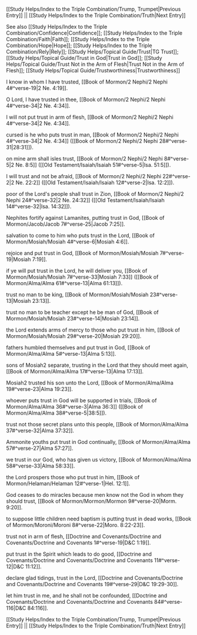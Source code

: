 [[Study Helps/Index to the Triple Combination/Trump, Trumpet|Previous Entry]]  ||  [[Study Helps/Index to the Triple Combination/Truth|Next Entry]]

 See also [[Study Helps/Index to the Triple Combination/Confidence|Confidence]]; [[Study Helps/Index to the Triple Combination/Faith|Faith]]; [[Study Helps/Index to the Triple Combination/Hope|Hope]]; [[Study Helps/Index to the Triple Combination/Rely|Rely]]; [[Study Helps/Topical Guide/Trust|TG Trust]]; [[Study Helps/Topical Guide/Trust in God|Trust in God]]; [[Study Helps/Topical Guide/Trust Not in the Arm of Flesh|Trust Not in the Arm of Flesh]]; [[Study Helps/Topical Guide/Trustworthiness|Trustworthiness]]

 I know in whom I have trusted, [[Book of Mormon/2 Nephi/2 Nephi 4#^verse-19|2 Ne. 4:19]].

 O Lord, I have trusted in thee, [[Book of Mormon/2 Nephi/2 Nephi 4#^verse-34|2 Ne. 4:34]].

 I will not put trust in arm of flesh, [[Book of Mormon/2 Nephi/2 Nephi 4#^verse-34|2 Ne. 4:34]].

 cursed is he who puts trust in man, [[Book of Mormon/2 Nephi/2 Nephi 4#^verse-34|2 Ne. 4:34]] ([[Book of Mormon/2 Nephi/2 Nephi 28#^verse-31|28:31]]).

 on mine arm shall isles trust, [[Book of Mormon/2 Nephi/2 Nephi 8#^verse-5|2 Ne. 8:5]] ([[Old Testament/Isaiah/Isaiah 51#^verse-5|Isa. 51:5]]).

 I will trust and not be afraid, [[Book of Mormon/2 Nephi/2 Nephi 22#^verse-2|2 Ne. 22:2]] ([[Old Testament/Isaiah/Isaiah 12#^verse-2|Isa. 12:2]]).

 poor of the Lord's people shall trust in Zion, [[Book of Mormon/2 Nephi/2 Nephi 24#^verse-32|2 Ne. 24:32]] ([[Old Testament/Isaiah/Isaiah 14#^verse-32|Isa. 14:32]]).

 Nephites fortify against Lamanites, putting trust in God, [[Book of Mormon/Jacob/Jacob 7#^verse-25|Jacob 7:25]].

 salvation to come to him who puts trust in the Lord, [[Book of Mormon/Mosiah/Mosiah 4#^verse-6|Mosiah 4:6]].

 rejoice and put trust in God, [[Book of Mormon/Mosiah/Mosiah 7#^verse-19|Mosiah 7:19]].

 if ye will put trust in the Lord, he will deliver you, [[Book of Mormon/Mosiah/Mosiah 7#^verse-33|Mosiah 7:33]] ([[Book of Mormon/Alma/Alma 61#^verse-13|Alma 61:13]]).

 trust no man to be king, [[Book of Mormon/Mosiah/Mosiah 23#^verse-13|Mosiah 23:13]].

 trust no man to be teacher except he be man of God, [[Book of Mormon/Mosiah/Mosiah 23#^verse-14|Mosiah 23:14]].

 the Lord extends arms of mercy to those who put trust in him, [[Book of Mormon/Mosiah/Mosiah 29#^verse-20|Mosiah 29:20]].

 fathers humbled themselves and put trust in God, [[Book of Mormon/Alma/Alma 5#^verse-13|Alma 5:13]].

 sons of Mosiah2 separate, trusting in the Lord that they should meet again, [[Book of Mormon/Alma/Alma 17#^verse-13|Alma 17:13]].

 Mosiah2 trusted his son unto the Lord, [[Book of Mormon/Alma/Alma 19#^verse-23|Alma 19:23]].

 whoever puts trust in God will be supported in trials, [[Book of Mormon/Alma/Alma 36#^verse-3|Alma 36:3]] ([[Book of Mormon/Alma/Alma 38#^verse-5|38:5]]).

 trust not those secret plans unto this people, [[Book of Mormon/Alma/Alma 37#^verse-32|Alma 37:32]].

 Ammonite youths put trust in God continually, [[Book of Mormon/Alma/Alma 57#^verse-27|Alma 57:27]].

 we trust in our God, who has given us victory, [[Book of Mormon/Alma/Alma 58#^verse-33|Alma 58:33]].

 the Lord prospers those who put trust in him, [[Book of Mormon/Helaman/Helaman 12#^verse-1|Hel. 12:1]].

 God ceases to do miracles because men know not the God in whom they should trust, [[Book of Mormon/Mormon/Mormon 9#^verse-20|Morm. 9:20]].

 to suppose little children need baptism is putting trust in dead works, [[Book of Mormon/Moroni/Moroni 8#^verse-22|Moro. 8:22-23]].

 trust not in arm of flesh, [[Doctrine and Covenants/Doctrine and Covenants/Doctrine and Covenants 1#^verse-19|D&C 1:19]].

 put trust in the Spirit which leads to do good, [[Doctrine and Covenants/Doctrine and Covenants/Doctrine and Covenants 11#^verse-12|D&C 11:12]].

 declare glad tidings, trust in the Lord, [[Doctrine and Covenants/Doctrine and Covenants/Doctrine and Covenants 19#^verse-29|D&C 19:29-30]].

 let him trust in me, and he shall not be confounded, [[Doctrine and Covenants/Doctrine and Covenants/Doctrine and Covenants 84#^verse-116|D&C 84:116]].

[[Study Helps/Index to the Triple Combination/Trump, Trumpet|Previous Entry]]  ||  [[Study Helps/Index to the Triple Combination/Truth|Next Entry]]